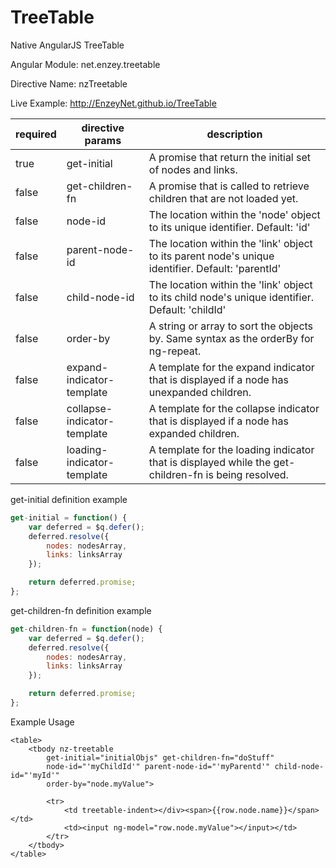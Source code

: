 TreeTable
=========

Native AngularJS TreeTable

Angular Module: net.enzey.treetable

Directive Name: nzTreetable

Live Example: http://EnzeyNet.github.io/TreeTable

| required | directive params | description |
| -------- | ---------------- | ----------- |
| true | get-initial | A promise that return the initial set of nodes and links. |
| false | get-children-fn | A promise that is called to retrieve children that are not loaded yet. |
| false | node-id | The location within the 'node' object to its unique identifier. Default: 'id' |
| false | parent-node-id | The location within the 'link' object to its parent node's unique identifier. Default: 'parentId' |
| false | child-node-id | The location within the 'link' object to its child node's unique identifier. Default: 'childId' |
| false | order-by | A string or array to sort the objects by. Same syntax as the orderBy for ng-repeat. |
| false | expand-indicator-template | A template for the expand indicator that is displayed if a node has unexpanded children. |
| false | collapse-indicator-template | A template for the collapse indicator that is displayed if a node has expanded children. |
| false | loading-indicator-template | A template for the loading indicator that is displayed while the get-children-fn is being resolved. |

get-initial definition example
```javascript
get-initial = function() {
	var deferred = $q.defer();
	deferred.resolve({
		nodes: nodesArray,
		links: linksArray
	});

	return deferred.promise;
};
```

get-children-fn definition example
```javascript
get-children-fn = function(node) {
	var deferred = $q.defer();
	deferred.resolve({
		nodes: nodesArray,
		links: linksArray
	});

	return deferred.promise;
};
```

Example Usage
```
<table>
	<tbody nz-treetable
		get-initial="initialObjs" get-children-fn="doStuff"
		node-id="'myChildId'" parent-node-id="'myParentd'" child-node-id="'myId'"
		order-by="node.myValue">

		<tr>
			<td treetable-indent></div><span>{{row.node.name}}</span></td>
			<td><input ng-model="row.node.myValue"></input></td>
		</tr>
	</tbody>
</table>
```
